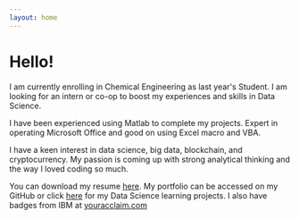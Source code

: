 ```yaml
---
layout: home
---
```

# Hello!

I am currently enrolling in Chemical Engineering as last year's Student. I am looking for an intern or co-op to boost my experiences and skills in Data Science.

I have been experienced using Matlab to complete my projects. Expert in operating Microsoft Office and good on using Excel macro and VBA.

I have a keen interest in data science, big data, blockchain, and cryptocurrency. My passion is coming up with strong analytical thinking and the way I loved coding so much.

You can download my resume [here](https://drive.google.com/file/d/197ExIGXfQezEPQlAX2ALMnBXTJwOIVku/view?usp=sharing). My portfolio can be accessed on my GitHub or click [here](https://github.com/bhaskoro-muthohar/DataScienceLearning) for my Data Science learning projects. I also have badges from IBM at [youracclaim.com](https://www.youracclaim.com/users/bhaskoro-muthohar/badges)

